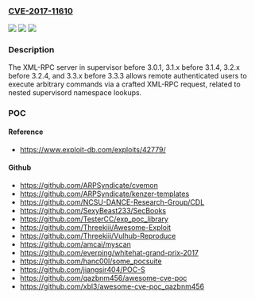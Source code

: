 ### [CVE-2017-11610](https://cve.mitre.org/cgi-bin/cvename.cgi?name=CVE-2017-11610)
![](https://img.shields.io/static/v1?label=Product&message=n%2Fa&color=blue)
![](https://img.shields.io/static/v1?label=Version&message=n%2Fa&color=blue)
![](https://img.shields.io/static/v1?label=Vulnerability&message=n%2Fa&color=brighgreen)

### Description

The XML-RPC server in supervisor before 3.0.1, 3.1.x before 3.1.4, 3.2.x before 3.2.4, and 3.3.x before 3.3.3 allows remote authenticated users to execute arbitrary commands via a crafted XML-RPC request, related to nested supervisord namespace lookups.

### POC

#### Reference
- https://www.exploit-db.com/exploits/42779/

#### Github
- https://github.com/ARPSyndicate/cvemon
- https://github.com/ARPSyndicate/kenzer-templates
- https://github.com/NCSU-DANCE-Research-Group/CDL
- https://github.com/SexyBeast233/SecBooks
- https://github.com/TesterCC/exp_poc_library
- https://github.com/Threekiii/Awesome-Exploit
- https://github.com/Threekiii/Vulhub-Reproduce
- https://github.com/amcai/myscan
- https://github.com/everping/whitehat-grand-prix-2017
- https://github.com/hanc00l/some_pocsuite
- https://github.com/jiangsir404/POC-S
- https://github.com/qazbnm456/awesome-cve-poc
- https://github.com/xbl3/awesome-cve-poc_qazbnm456

